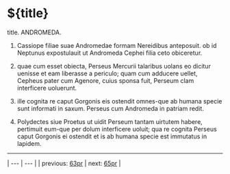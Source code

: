 # ${title}

title. ANDROMEDA.



1. Cassiope filiae suae Andromedae formam Nereidibus anteposuit. ob id Neptunus expostulauit ut Andromeda Cephei filia ceto obiceretur.



2. quae cum esset obiecta, Perseus Mercurii talaribus uolans eo dicitur uenisse et eam liberasse a periculo; quam cum adducere uellet, Cepheus pater cum Agenore, cuius sponsa fuit, Perseum clam interficere uoluerunt.



3. ille cognita re caput Gorgonis eis ostendit omnes-que ab humana specie sunt informati in saxum. Perseus cum Andromeda in patriam redit.



4. Polydectes siue Proetus ut uidit Perseum tantam uirtutem habere, pertimuit eum-que per dolum interficere uoluit; qua re cognita Perseus caput Gorgonis ei ostendit et is ab humana specie est immutatus in lapidem.



---

| --- | --- |
| previous: [63pr](../63pr/) | next: [65pr](../65pr/) |